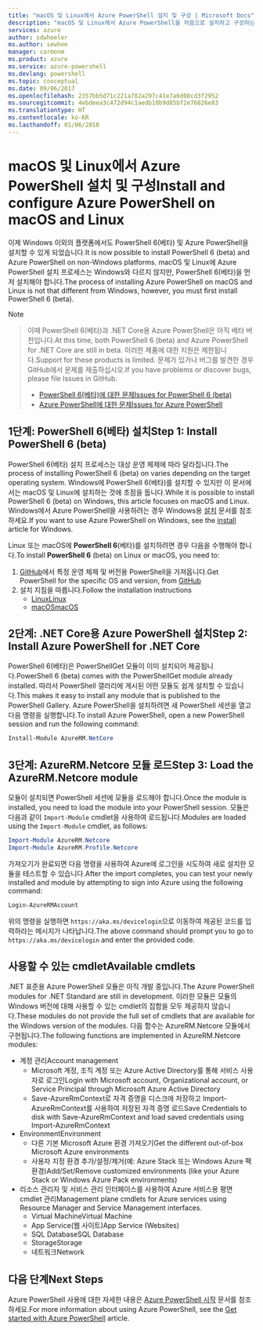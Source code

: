 ```yaml
---
title: "macOS 및 Linux에서 Azure PowerShell 설치 및 구성 | Microsoft Docs"
description: "macOS 및 Linux에서 Azure PowerShell을 처음으로 설치하고 구성하는 방법입니다."
services: azure
author: sdwheeler
ms.author: sewhee
manager: carmonm
ms.product: azure
ms.service: azure-powershell
ms.devlang: powershell
ms.topic: conceptual
ms.date: 09/06/2017
ms.openlocfilehash: 2357bb5d71c221a782a297c41e7a6d08cd3f2952
ms.sourcegitcommit: 4ebdeea3c472d94c1aedb10b9d85bf2e76826e83
ms.translationtype: HT
ms.contentlocale: ko-KR
ms.lasthandoff: 01/06/2018
---
```

# <a name="install-and-configure-azure-powershell-on-macos-and-linux"></a><span data-ttu-id="cadc1-103">macOS 및 Linux에서 Azure PowerShell 설치 및 구성</span><span class="sxs-lookup"><span data-stu-id="cadc1-103">Install and configure Azure PowerShell on macOS and Linux</span></span>

<span data-ttu-id="cadc1-104">이제 Windows 이외의 플랫폼에서도 PowerShell 6(베타) 및 Azure PowerShell을 설치할 수 있게 되었습니다.</span><span class="sxs-lookup"><span data-stu-id="cadc1-104">It is now possible to install PowerShell 6 (beta) and Azure PowerShell on non-Windows platforms.</span></span>
<span data-ttu-id="cadc1-105">macOS 및 Linux에 Azure PowerShell 설치 프로세스는 Windows와 다르지 않지만, PowerShell 6(베타)을 먼저 설치해야 합니다.</span><span class="sxs-lookup"><span data-stu-id="cadc1-105">The process of installing Azure PowerShell on macOS and Linux is not that different from Windows, however, you must first install PowerShell 6 (beta).</span></span>

> [!NOTE]

> <span data-ttu-id="cadc1-106">이때 PowerShell 6(베타)과 .NET Core용 Azure PowerShell은 아직 베타 버전입니다.</span><span class="sxs-lookup"><span data-stu-id="cadc1-106">At this time, both PowerShell 6 (beta) and Azure PowerShell for .NET Core are still in beta.</span></span>
> <span data-ttu-id="cadc1-107">이러한 제품에 대한 지원은 제한됩니다.</span><span class="sxs-lookup"><span data-stu-id="cadc1-107">Support for these products is limited.</span></span> <span data-ttu-id="cadc1-108">문제가 있거나 버그를 발견한 경우 GitHub에서 문제를 제출하십시오.</span><span class="sxs-lookup"><span data-stu-id="cadc1-108">If you have problems or discover bugs, please file Issues in GitHub.</span></span>
>
> * [<span data-ttu-id="cadc1-109">PowerShell 6(베타)에 대한 문제</span><span class="sxs-lookup"><span data-stu-id="cadc1-109">Issues for PowerShell 6 (beta)</span></span>](https://github.com/PowerShell/PowerShell/issues)
> * [<span data-ttu-id="cadc1-110">Azure PowerShell에 대한 문제</span><span class="sxs-lookup"><span data-stu-id="cadc1-110">Issues for Azure PowerShell</span></span>](https://github.com/azure/azure-docs-powershell/issues)

## <a name="step-1-install-powershell-6-beta"></a><span data-ttu-id="cadc1-111">1단계: PowerShell 6(베타) 설치</span><span class="sxs-lookup"><span data-stu-id="cadc1-111">Step 1: Install PowerShell 6 (beta)</span></span>

<span data-ttu-id="cadc1-112">PowerShell 6(베타) 설치 프로세스는 대상 운영 체제에 따라 달라집니다.</span><span class="sxs-lookup"><span data-stu-id="cadc1-112">The process of installing PowerShell 6 (beta) on varies depending on the target operating system.</span></span>
<span data-ttu-id="cadc1-113">Windows에 PowerShell 6(베타)를 설치할 수 있지만 이 문서에서는 macOS 및 Linux에 설치하는 것에 초점을 둡니다.</span><span class="sxs-lookup"><span data-stu-id="cadc1-113">While it is possible to install PowerShell 6 (beta) on Windows, this article focuses on macOS and Linux.</span></span> <span data-ttu-id="cadc1-114">Windows에서 Azure PowerShell을 사용하려는 경우 Windows용 [설치](./install-azurerm-ps.md) 문서를 참조하세요.</span><span class="sxs-lookup"><span data-stu-id="cadc1-114">If you want to use Azure PowerShell on Windows, see the [install](./install-azurerm-ps.md) article for Windows.</span></span>

<span data-ttu-id="cadc1-115">Linux 또는 macOS에 **PowerShell 6**(베타)를 설치하려면 경우 다음을 수행해야 합니다.</span><span class="sxs-lookup"><span data-stu-id="cadc1-115">To install **PowerShell 6** (beta) on Linux or macOS, you need to:</span></span>

1. <span data-ttu-id="cadc1-116">[GitHub](https://github.com/powershell/powershell#get-powershell)에서 특정 운영 체제 및 버전용 PowerShell을 가져옵니다.</span><span class="sxs-lookup"><span data-stu-id="cadc1-116">Get PowerShell for the specific OS and version, from [GitHub](https://github.com/powershell/powershell#get-powershell)</span></span>
2. <span data-ttu-id="cadc1-117">설치 지침을 따릅니다.</span><span class="sxs-lookup"><span data-stu-id="cadc1-117">Follow the installation instructions</span></span>
   - [<span data-ttu-id="cadc1-118">Linux</span><span class="sxs-lookup"><span data-stu-id="cadc1-118">Linux</span></span>](https://github.com/PowerShell/PowerShell/blob/master/docs/installation/linux.md)
   - [<span data-ttu-id="cadc1-119">macOS</span><span class="sxs-lookup"><span data-stu-id="cadc1-119">macOS</span></span>](https://github.com/PowerShell/PowerShell/blob/master/docs/installation/linux.md#macos-1012)

## <a name="step-2-install-azure-powershell-for-net-core"></a><span data-ttu-id="cadc1-120">2단계: .NET Core용 Azure PowerShell 설치</span><span class="sxs-lookup"><span data-stu-id="cadc1-120">Step 2: Install Azure PowerShell for .NET Core</span></span>

<span data-ttu-id="cadc1-121">PowerShell 6(베타)은 PowerShellGet 모듈이 이미 설치되어 제공됩니다.</span><span class="sxs-lookup"><span data-stu-id="cadc1-121">PowerShell 6 (beta) comes with the PowerShellGet module already installed.</span></span> <span data-ttu-id="cadc1-122">따라서 PowerShell 갤러리에 게시된 어떤 모듈도 쉽게 설치할 수 있습니다.</span><span class="sxs-lookup"><span data-stu-id="cadc1-122">This makes it easy to install any module that is published to the PowerShell Gallery.</span></span> <span data-ttu-id="cadc1-123">Azure PowerShell을 설치하려면 새 PowerShell 세션을 열고 다음 명령을 실행합니다.</span><span class="sxs-lookup"><span data-stu-id="cadc1-123">To install Azure PowerShell, open a new PowerShell session and run the following command:</span></span>

```powershell
Install-Module AzureRM.NetCore
```

## <a name="step-3-load-the-azurermnetcore-module"></a><span data-ttu-id="cadc1-124">3단계: AzureRM.Netcore 모듈 로드</span><span class="sxs-lookup"><span data-stu-id="cadc1-124">Step 3: Load the AzureRM.Netcore module</span></span>

<span data-ttu-id="cadc1-125">모듈이 설치되면 PowerShell 세션에 모듈을 로드해야 합니다.</span><span class="sxs-lookup"><span data-stu-id="cadc1-125">Once the module is installed, you need to load the module into your PowerShell session.</span></span> <span data-ttu-id="cadc1-126">모듈은 다음과 같이 `Import-Module` cmdlet을 사용하여 로드됩니다.</span><span class="sxs-lookup"><span data-stu-id="cadc1-126">Modules are loaded using the `Import-Module` cmdlet, as follows:</span></span>

```powershell
Import-Module AzureRM.Netcore
Import-Module AzureRM.Profile.Netcore
```

<span data-ttu-id="cadc1-127">가져오기가 완료되면 다음 명령을 사용하여 Azure에 로그인을 시도하여 새로 설치한 모듈을 테스트할 수 있습니다.</span><span class="sxs-lookup"><span data-stu-id="cadc1-127">After the import completes, you can test your newly installed and module by attempting to sign into Azure using the following command:</span></span>

```powershell
Login-AzureRMAccount
```

<span data-ttu-id="cadc1-128">위의 명령을 실행하면 `https://aka.ms/devicelogin`으로 이동하여 제공된 코드를 입력하라는 메시지가 나타납니다.</span><span class="sxs-lookup"><span data-stu-id="cadc1-128">The above command should prompt you to go to `https://aka.ms/devicelogin` and enter the provided code.</span></span>

## <a name="available-cmdlets"></a><span data-ttu-id="cadc1-129">사용할 수 있는 cmdlet</span><span class="sxs-lookup"><span data-stu-id="cadc1-129">Available cmdlets</span></span>

<span data-ttu-id="cadc1-130">.NET 표준용 Azure PowerShell 모듈은 아직 개발 중입니다.</span><span class="sxs-lookup"><span data-stu-id="cadc1-130">The Azure PowerShell modules for .NET Standard are still in development.</span></span> <span data-ttu-id="cadc1-131">이러한 모듈은 모듈의 Windows 버전에 대해 사용할 수 있는 cmdlet의 집합을 모두 제공하지 않습니다.</span><span class="sxs-lookup"><span data-stu-id="cadc1-131">These modules do not provide the full set of cmdlets that are available for the Windows version of the modules.</span></span> <span data-ttu-id="cadc1-132">다음 함수는 AzureRM.Netcore 모듈에서 구현됩니다.</span><span class="sxs-lookup"><span data-stu-id="cadc1-132">The following functions are implemented in AzureRM.Netcore modules:</span></span>

* <span data-ttu-id="cadc1-133">계정 관리</span><span class="sxs-lookup"><span data-stu-id="cadc1-133">Account management</span></span>
  - <span data-ttu-id="cadc1-134">Microsoft 계정, 조직 계정 또는 Azure Active Directory를 통해 서비스 사용자로 로그인</span><span class="sxs-lookup"><span data-stu-id="cadc1-134">Login with Microsoft account, Organizational account, or Service Principal through Microsoft Azure Active Directory</span></span>
  - <span data-ttu-id="cadc1-135">Save-AzureRmContext로 자격 증명을 디스크에 저장하고 Import-AzureRmContext를 사용하여 저장된 자격 증명 로드</span><span class="sxs-lookup"><span data-stu-id="cadc1-135">Save Credentials to disk with Save-AzureRmContext and load saved credentials using Import-AzureRmContext</span></span>
* <span data-ttu-id="cadc1-136">Environment</span><span class="sxs-lookup"><span data-stu-id="cadc1-136">Environment</span></span>
  - <span data-ttu-id="cadc1-137">다른 기본 Microsoft Azure 환경 가져오기</span><span class="sxs-lookup"><span data-stu-id="cadc1-137">Get the different out-of-box Microsoft Azure environments</span></span>
  - <span data-ttu-id="cadc1-138">사용자 지정 환경 추가/설정/제거(예: Azure Stack 또는 Windows Azure 팩 환경)</span><span class="sxs-lookup"><span data-stu-id="cadc1-138">Add/Set/Remove customized environments (like your Azure Stack or Windows Azure Pack environments)</span></span>
* <span data-ttu-id="cadc1-139">리소스 관리자 및 서비스 관리 인터페이스를 사용하여 Azure 서비스용 평면 cmdlet 관리</span><span class="sxs-lookup"><span data-stu-id="cadc1-139">Management plane cmdlets for Azure services using Resource Manager and Service Management interfaces.</span></span>
  - <span data-ttu-id="cadc1-140">Virtual Machine</span><span class="sxs-lookup"><span data-stu-id="cadc1-140">Virtual Machine</span></span>
  - <span data-ttu-id="cadc1-141">App Service(웹 사이트)</span><span class="sxs-lookup"><span data-stu-id="cadc1-141">App Service (Websites)</span></span>
  - <span data-ttu-id="cadc1-142">SQL Database</span><span class="sxs-lookup"><span data-stu-id="cadc1-142">SQL Database</span></span>
  - <span data-ttu-id="cadc1-143">Storage</span><span class="sxs-lookup"><span data-stu-id="cadc1-143">Storage</span></span>
  - <span data-ttu-id="cadc1-144">네트워크</span><span class="sxs-lookup"><span data-stu-id="cadc1-144">Network</span></span>

## <a name="next-steps"></a><span data-ttu-id="cadc1-145">다음 단계</span><span class="sxs-lookup"><span data-stu-id="cadc1-145">Next Steps</span></span>

<span data-ttu-id="cadc1-146">Azure PowerShell 사용에 대한 자세한 내용은 [Azure PowerShell 시작](get-started-azureps.md) 문서를 참조하세요.</span><span class="sxs-lookup"><span data-stu-id="cadc1-146">For more information about using Azure PowerShell, see the [Get started with Azure PowerShell](get-started-azureps.md) article.</span></span>
